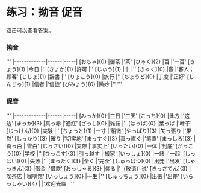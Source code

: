 # 练习：拗音 促音

双击可以查看答案。

### 拗音
'''
|-------------|------|-----|
[おちゃ]{0}     |御茶    |'茶'
[ひゃく]{2}     |百    |'一百'
[きょう]{1}     |今日    |''
[きょか]{1}     |許可    |''
[じゅう]{1}     |十    |''
[きゃく]{0}     |客    |'客人；顾客'
[じしょ]{1}     |辞書    |''
[りょこう]{0}     |旅行    |''
[ちょうど]{0}     |丁度    |'正好'
[しんじゃ]{1}     |信者    |'信徒'
[びみょう]{0}     |微妙    |''
'''

### 促音
'''
|-------------|------|-----|
[みっか]{0}     |三日    |'三天'
[こっち]{0}     |此方    |'这边'
[まっか]{3}     |真っ赤    |'通红'
[ざっし]{0}     |雑誌    |''
[はっぱ]{0}     |葉っぱ    |'叶子'
[じっけん]{0}     |実験    |''
[ちょっと]{1}     |一寸    |'稍微'
[やっぱり]{3}     |矢っ張り    |'果然'
[しっかり]{3}     |確り    |'切实地'
[まっすぐ]{3}     |真っ直ぐ    |'笔直'
[まっしろ]{3}     |真っ白    |'雪白'
[じっさい]{0}     |実際    |'事实上'
[いったい]{0}     |一体    |'到底'
[がっこう]{0}     |学校    |''
[ひっこす]{3}     |引っ越す    |'搬家'
[いっしょ]{0}     |一緒    |'一起'
[しっぱい]{0}     |失敗    |''
[まったく]{3}     |全く    |'完全'
[しゅっぱつ]{0}     |出発    |'出发'
[しゃっきん]{3}     |借金    |'借款'
[おっしゃる]{3}     |仰る    |'（敬语）说'
[きっさてん]{3}     |喫茶店    |'咖啡馆'
[いっしょう]{0}     |一生    |''
[しゅっちょう]{0}     |出張    |'出差'
[いらっしゃい]{4}     |    |'欢迎光临'
'''

<style>
div.peek-answer {
    position: absolute;
    width: max-content;
    bottom: calc(100% - 0.5em);
    left: 0;
    right: 0;
    margin: 0 auto;
    background-color: var(--bg-green);
    border: solid 1px var(--green);
    padding: 0.3em 0.5em;
}
td:first-child {
    position: relative;
    cursor: pointer;
}
table {
    overflow: visible;
}
</style>

<script type="module">
function addClickHandler(){
    let tables = document.getElementsByTagName('table');
    for(let table of tables){
        for(let tr of table.rows){
            tr.cells[0].addEventListener('dblclick', _onClick);
        }
    }
}

import {kanaToRomaji} from '/js/romaji.js';

function _onClick(){
    let td = this;
    let answer = document.createElement('div');
    answer.classList.add('peek-answer');
    answer.textContent = kanaToRomaji(td.innerText).join(' ');
    td.append(answer);
    setTimeout(()=>answer.remove(), 3000);
}

addClickHandler();

</script>